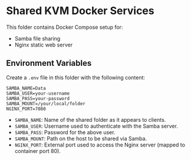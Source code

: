 # Shared KVM Docker Services

This folder contains Docker Compose setup for:

- Samba file sharing
- Nginx static web server

## Environment Variables

Create a `.env` file in this folder with the following content:

```env
SAMBA_NAME=Data
SAMBA_USER=your-username
SAMBA_PASS=your-password
SAMBA_MOUNT=/your/local/folder
NGINX_PORT=7080
```

* `SAMBA_NAME`: Name of the shared folder as it appears to clients.
* `SAMBA_USER`: Username used to authenticate with the Samba server.
* `SAMBA_PASS`: Password for the above user.
* `SAMBA_MOUNT`: Path on the host to be shared via Samba.
* `NGINX_PORT`: External port used to access the Nginx server (mapped to container port 80).
